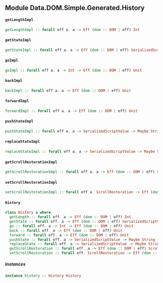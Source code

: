 ## Module Data.DOM.Simple.Generated.History

#### `getLengthImpl`

``` purescript
getLengthImpl :: forall eff a. a -> Eff (dom :: DOM | eff) Int
```

#### `getStateImpl`

``` purescript
getStateImpl :: forall eff a. a -> Eff (dom :: DOM | eff) SerializedScriptValue
```

#### `goImpl`

``` purescript
goImpl :: forall eff a. a -> Int -> Eff (dom :: DOM | eff) Unit
```

#### `backImpl`

``` purescript
backImpl :: forall eff a. a -> Eff (dom :: DOM | eff) Unit
```

#### `forwardImpl`

``` purescript
forwardImpl :: forall eff a. a -> Eff (dom :: DOM | eff) Unit
```

#### `pushStateImpl`

``` purescript
pushStateImpl :: forall eff a. a -> SerializedScriptValue -> Maybe String -> Maybe String -> Eff (dom :: DOM | eff) Unit
```

#### `replaceStateImpl`

``` purescript
replaceStateImpl :: forall eff a. a -> SerializedScriptValue -> Maybe String -> Maybe String -> Eff (dom :: DOM | eff) Unit
```

#### `getScrollRestorationImpl`

``` purescript
getScrollRestorationImpl :: forall eff a. a -> Eff (dom :: DOM | eff) ScrollRestoration
```

#### `setScrollRestorationImpl`

``` purescript
setScrollRestorationImpl :: forall eff a. ScrollRestoration -> Eff (dom :: DOM | eff) Unit
```

#### `History`

``` purescript
class History a where
  getLength :: forall eff. a -> Eff (dom :: DOM | eff) Int
  getState :: forall eff. a -> Eff (dom :: DOM | eff) SerializedScriptValue
  go :: forall eff. a -> Int -> Eff (dom :: DOM | eff) Unit
  back :: forall eff. a -> Eff (dom :: DOM | eff) Unit
  forward :: forall eff. a -> Eff (dom :: DOM | eff) Unit
  pushState :: forall eff. a -> SerializedScriptValue -> Maybe String -> Maybe String -> Eff (dom :: DOM | eff) Unit
  replaceState :: forall eff. a -> SerializedScriptValue -> Maybe String -> Maybe String -> Eff (dom :: DOM | eff) Unit
  getScrollRestoration :: forall eff. a -> Eff (dom :: DOM | eff) ScrollRestoration
  setScrollRestoration :: forall eff. ScrollRestoration -> Eff (dom :: DOM | eff) Unit
```

##### Instances
``` purescript
instance history :: History History
```


